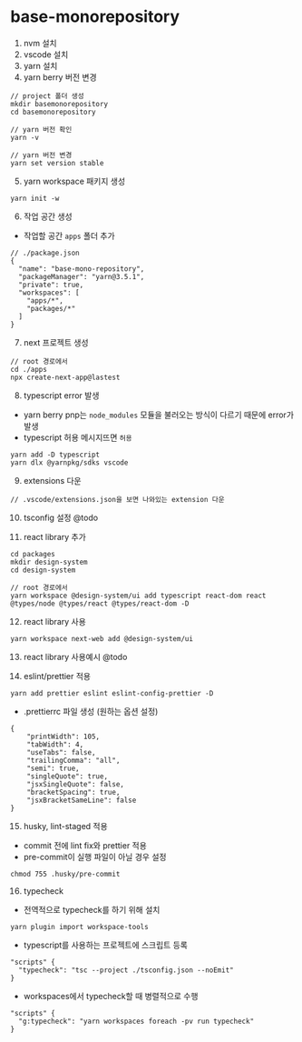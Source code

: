 # base-monorepository

1. nvm 설치
2. vscode 설치
3. yarn 설치
4. yarn berry 버전 변경

```
// project 폴더 생성
mkdir basemonorepository
cd basemonorepository

// yarn 버전 확인
yarn -v

// yarn 버전 변경
yarn set version stable
```

5. yarn workspace 패키지 생성

```
yarn init -w
```

6. 작업 공간 생성

-   작업할 공간 `apps` 폴더 추가

```
// ./package.json
{
  "name": "base-mono-repository",
  "packageManager": "yarn@3.5.1",
  "private": true,
  "workspaces": [
    "apps/*",
    "packages/*"
  ]
}
```

7. next 프로젝트 생성

```
// root 경로에서
cd ./apps
npx create-next-app@lastest
```

8. typescript error 발생

-   yarn berry pnp는 `node_modules` 모듈을 불러오는 방식이 다르기 때문에 error가 발생
-   typescript 허용 메시지뜨면 `허용`

```
yarn add -D typescript
yarn dlx @yarnpkg/sdks vscode
```

9. extensions 다운

```
// .vscode/extensions.json을 보면 나와있는 extension 다운
```

10. tsconfig 설정
    @todo

11. react library 추가

```
cd packages
mkdir design-system
cd design-system

// root 경로에서
yarn workspace @design-system/ui add typescript react-dom react @types/node @types/react @types/react-dom -D
```

12. react library 사용

```
yarn workspace next-web add @design-system/ui
```

13. react library 사용예시
    @todo

14. eslint/prettier 적용

```
yarn add prettier eslint eslint-config-prettier -D
```

-   .prettierrc 파일 생성 (원하는 옵션 설정)

```
{
    "printWidth": 105,
    "tabWidth": 4,
    "useTabs": false,
    "trailingComma": "all",
    "semi": true,
    "singleQuote": true,
    "jsxSingleQuote": false,
    "bracketSpacing": true,
    "jsxBracketSameLine": false
}
```

15. husky, lint-staged 적용

-   commit 전에 lint fix와 prettier 적용
-   pre-commit이 실행 파일이 아닐 경우 설정

```
chmod 755 .husky/pre-commit
```

16. typecheck

-   전역적으로 typecheck를 하기 위해 설치

```
yarn plugin import workspace-tools
```

-   typescript를 사용하는 프로젝트에 스크립트 등록

```
"scripts" {
  "typecheck": "tsc --project ./tsconfig.json --noEmit"
}
```

-   workspaces에서 typecheck할 때 병렬적으로 수행

```
"scripts" {
  "g:typecheck": "yarn workspaces foreach -pv run typecheck"
}
```
